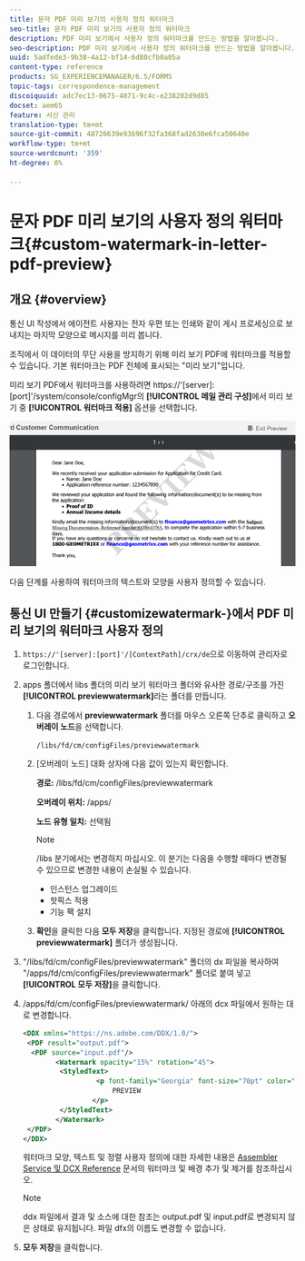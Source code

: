 ```yaml
---
title: 문자 PDF 미리 보기의 사용자 정의 워터마크
seo-title: 문자 PDF 미리 보기의 사용자 정의 워터마크
description: PDF 미리 보기에서 사용자 정의 워터마크를 만드는 방법을 알아봅니다.
seo-description: PDF 미리 보기에서 사용자 정의 워터마크를 만드는 방법을 알아봅니다.
uuid: 5adfede3-9b38-4a12-bf14-6d80cfb0a05a
content-type: reference
products: SG_EXPERIENCEMANAGER/6.5/FORMS
topic-tags: correspondence-management
discoiquuid: adc7ec13-0675-4071-9c4c-e238202d9d85
docset: aem65
feature: 서신 관리
translation-type: tm+mt
source-git-commit: 48726639e93696f32fa368fad2630e6fca50640e
workflow-type: tm+mt
source-wordcount: '359'
ht-degree: 0%

---
```



# 문자 PDF 미리 보기의 사용자 정의 워터마크{#custom-watermark-in-letter-pdf-preview}

## 개요 {#overview}

통신 UI 작성에서 에이전트 사용자는 전자 우편 또는 인쇄와 같이 게시 프로세싱으로 보내지는 마지막 모양으로 메시지를 미리 봅니다.

조직에서 이 데이터의 무단 사용을 방지하기 위해 미리 보기 PDF에 워터마크를 적용할 수 있습니다. 기본 워터마크는 PDF 전체에 표시되는 &quot;미리 보기&quot;입니다.

미리 보기 PDF에서 워터마크를 사용하려면 https://&#39;[server]:[port]&#39;/system/console/configMgr의 **[!UICONTROL 메일 관리 구성]**&#x200B;에서 미리 보기 중 **[!UICONTROL 워터마크 적용]** 옵션을 선택합니다.

![default-watermark](assets/default-watermark.png)

다음 단계를 사용하여 워터마크의 텍스트와 모양을 사용자 정의할 수 있습니다.

## 통신 UI 만들기 {#customizewatermark-}에서 PDF 미리 보기의 워터마크 사용자 정의

1. `https://'[server]:[port]'/[ContextPath]/crx/de`으로 이동하여 관리자로 로그인합니다.
1. apps 폴더에서 libs 폴더의 미리 보기 워터마크 폴더와 유사한 경로/구조를 가진 **[!UICONTROL previewwatermark]**&#x200B;라는 폴더를 만듭니다.

   1. 다음 경로에서 **previewwatermark** 폴더를 마우스 오른쪽 단추로 클릭하고 **오버레이 노드**&#x200B;을 선택합니다.

      `/libs/fd/cm/configFiles/previewwatermark`

   1. [오버레이 노드] 대화 상자에 다음 값이 있는지 확인합니다.

      **경로:** /libs/fd/cm/configFiles/previewwatermark

      **오버레이 위치:** /apps/

      **노드 유형 일치:** 선택됨

      >[!NOTE]
      >
      >/libs 분기에서는 변경하지 마십시오. 이 분기는 다음을 수행할 때마다 변경될 수 있으므로 변경한 내용이 손실될 수 있습니다.
      >
      >    
      >    
      >    * 인스턴스 업그레이드
      >    * 핫픽스 적용
      >    * 기능 팩 설치


   1. **확인**&#x200B;을 클릭한 다음 **모두 저장**&#x200B;을 클릭합니다. 지정된 경로에 **[!UICONTROL previewwatermark]** 폴더가 생성됩니다.



1. &quot;/libs/fd/cm/configFiles/previewwatermark&quot; 폴더의 dx 파일을 복사하여 &quot;/apps/fd/cm/configFiles/previewwatermark&quot; 폴더로 붙여 넣고 **[!UICONTROL 모두 저장]**&#x200B;을 클릭합니다.
1. /apps/fd/cm/configFiles/previewwatermark/ 아래의 dcx 파일에서 원하는 대로 변경합니다.

   ```xml
   <DDX xmlns="https://ns.adobe.com/DDX/1.0/">
    <PDF result="output.pdf">
     <PDF source="input.pdf"/>
           <Watermark opacity="15%" rotation="45">
            <StyledText>
                     <p font-family="Georgia" font-size="70pt" color="black" font-weight="bold">
                         PREVIEW
                    </p>
            </StyledText>
           </Watermark>
    </PDF>
   </DDX>
   ```

   워터마크 모양, 텍스트 및 정렬 사용자 정의에 대한 자세한 내용은 [Assembler Service 및 DCX Reference](https://help.adobe.com/en_US/livecycle/11.0/ddxRef.pdf) 문서의 워터마크 및 배경 추가 및 제거를 참조하십시오.

   >[!NOTE]
   >
   >ddx 파일에서 결과 및 소스에 대한 참조는 output.pdf 및 input.pdf로 변경되지 않은 상태로 유지됩니다. 파일 dfx의 이름도 변경할 수 없습니다.

1. **모두 저장**&#x200B;을 클릭합니다.

